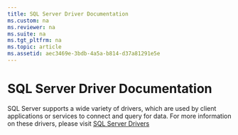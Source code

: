 ```yaml
---
title: SQL Server Driver Documentation
ms.custom: na
ms.reviewer: na
ms.suite: na
ms.tgt_pltfrm: na
ms.topic: article
ms.assetid: aec3469e-3bdb-4a5a-b814-d37a81291e5e
---
```

# SQL Server Driver Documentation
SQL Server supports a wide variety of drivers, which are used by client applications or services to connect and query for data. For more information on these drivers, please visit [SQL Server Drivers](../content/SQL-Server-Drivers.md)